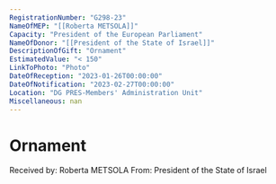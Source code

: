 ```yaml
---
RegistrationNumber: "G298-23"
NameOfMEP: "[[Roberta METSOLA]]"
Capacity: "President of the European Parliament"
NameOfDonor: "[[President of the State of Israel]]"
DescriptionOfGift: "Ornament"
EstimatedValue: "< 150"
LinkToPhoto: "Photo"
DateOfReception: "2023-01-26T00:00:00"
DateOfNotification: "2023-02-27T00:00:00"
Location: "DG PRES-Members' Administration Unit"
Miscellaneous: nan
---
```


# Ornament

Received by: Roberta METSOLA
From: President of the State of Israel
